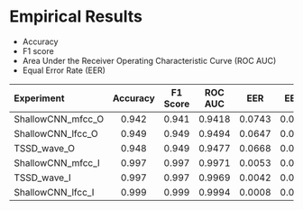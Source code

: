 # Empirical Results
 
-   Accuracy
-   F1 score
-   Area Under the Receiver Operating Characteristic Curve (ROC AUC)
-   Equal Error Rate (EER)
 
| Experiment | Accuracy | F1 Score | ROC AUC | EER | EER2 |
| :--------- | :------: | :------: | :-----: | :-: | :--: |
| ShallowCNN_mfcc_O | 0.942 | 0.941 | 0.9418 | 0.0743 | 0.0393 |
| ShallowCNN_lfcc_O | 0.949 | 0.949 | 0.9494 | 0.0647 | 0.0344 |
| TSSD_wave_O | 0.948 | 0.949 | 0.9477 | 0.0668 | 0.0691 |
| ShallowCNN_mfcc_I | 0.997 | 0.997 | 0.9971 | 0.0053 | 0.0053 |
| TSSD_wave_I | 0.997 | 0.997 | 0.9969 | 0.0042 | 0.0019 |
| ShallowCNN_lfcc_I | 0.999 | 0.999 | 0.9994 | 0.0008 | 0.0004 |